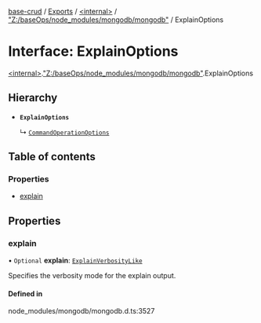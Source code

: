 [base-crud](../README.md) / [Exports](../modules.md) / [\<internal\>](../modules/internal_.md) / ["Z:/baseOps/node\_modules/mongodb/mongodb"](../modules/internal_._Z__baseOps_node_modules_mongodb_mongodb_.md) / ExplainOptions

# Interface: ExplainOptions

[\<internal\>](../modules/internal_.md).["Z:/baseOps/node\_modules/mongodb/mongodb"](../modules/internal_._Z__baseOps_node_modules_mongodb_mongodb_.md).ExplainOptions

## Hierarchy

- **`ExplainOptions`**

  ↳ [`CommandOperationOptions`](internal_._Z__baseOps_node_modules_mongodb_mongodb_.CommandOperationOptions.md)

## Table of contents

### Properties

- [explain](internal_._Z__baseOps_node_modules_mongodb_mongodb_.ExplainOptions.md#explain)

## Properties

### explain

• `Optional` **explain**: [`ExplainVerbosityLike`](../modules/internal_._Z__baseOps_node_modules_mongodb_mongodb_.md#explainverbositylike)

Specifies the verbosity mode for the explain output.

#### Defined in

node_modules/mongodb/mongodb.d.ts:3527
